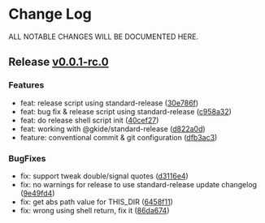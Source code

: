 # Change Log
ALL NOTABLE CHANGES WILL BE DOCUMENTED HERE.

## Release [v0.0.1-rc.0](https://github.com/gkide/githooks/releases/tag/v0.0.1-rc.0)

### Features
- feat: release script using standard-release ([30e786f](https://github.com/gkide/githooks/commit/30e786f))
- feat: bug fix & release script using standard-release ([c958a32](https://github.com/gkide/githooks/commit/c958a32))
- feat: do release shell script init ([40cef27](https://github.com/gkide/githooks/commit/40cef27))
- feat: working with @gkide/standard-release ([d822a0d](https://github.com/gkide/githooks/commit/d822a0d))
- feature: conventional commit & git configuration ([dfb3ac3](https://github.com/gkide/githooks/commit/dfb3ac3))

### BugFixes
- fix: support tweak double/signal quotes ([d3116e4](https://github.com/gkide/githooks/commit/d3116e4))
- fix: no warnings for release to use standard-release update changelog ([9e49fd4](https://github.com/gkide/githooks/commit/9e49fd4))
- fix: get abs path value for THIS_DIR ([6458f11](https://github.com/gkide/githooks/commit/6458f11))
- fix: wrong using shell return, fix it ([86da674](https://github.com/gkide/githooks/commit/86da674))